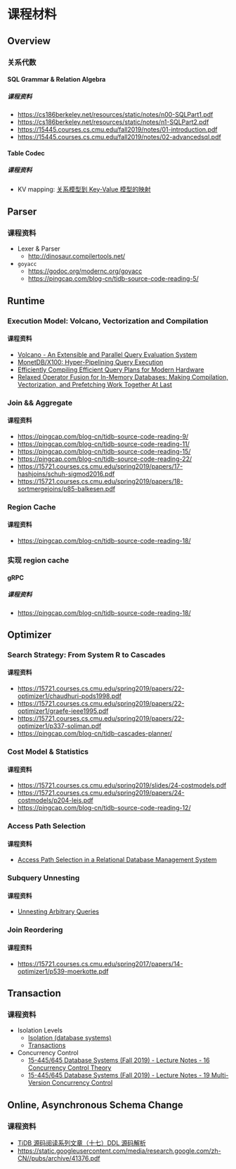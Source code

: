 # 课程材料

## Overview

### 关系代数

#### SQL Grammar & Relation Algebra

##### 课程资料

- https://cs186berkeley.net/resources/static/notes/n00-SQLPart1.pdf
- https://cs186berkeley.net/resources/static/notes/n1-SQLPart2.pdf
- https://15445.courses.cs.cmu.edu/fall2019/notes/01-introduction.pdf
- https://15445.courses.cs.cmu.edu/fall2019/notes/02-advancedsql.pdf

#### Table Codec

##### 课程资料
- KV mapping: [关系模型到 Key-Value 模型的映射](https://pingcap.com/blog-cn/tidb-internal-2/#%E5%85%B3%E7%B3%BB%E6%A8%A1%E5%9E%8B%E5%88%B0-key-value-%E6%A8%A1%E5%9E%8B%E7%9A%84%E6%98%A0%E5%B0%84)

## Parser

### 课程资料

- Lexer & Parser
	- http://dinosaur.compilertools.net/
- `goyacc`
	- https://godoc.org/modernc.org/goyacc
	- https://pingcap.com/blog-cn/tidb-source-code-reading-5/

## Runtime

### Execution Model: Volcano, Vectorization and Compilation

#### 课程资料

- [Volcano - An Extensible and Parallel Query Evaluation System](https://paperhub.s3.amazonaws.com/dace52a42c07f7f8348b08dc2b186061.pdf)
- [MonetDB/X100: Hyper-Pipelining Query Execution](http://cidrdb.org/cidr2005/papers/P19.pdf)
- [Efficiently Compiling Efficient Query Plans for Modern Hardware](http://www.vldb.org/pvldb/vol4/p539-neumann.pdf)
- [Relaxed Operator Fusion for In-Memory Databases: Making Compilation, Vectorization, and Prefetching Work Together At Last](http://www.vldb.org/pvldb/vol11/p1-menon.pdf)

### Join && Aggregate

#### 课程资料

- https://pingcap.com/blog-cn/tidb-source-code-reading-9/
- https://pingcap.com/blog-cn/tidb-source-code-reading-11/
- https://pingcap.com/blog-cn/tidb-source-code-reading-15/
- https://pingcap.com/blog-cn/tidb-source-code-reading-22/
- https://15721.courses.cs.cmu.edu/spring2019/papers/17-hashjoins/schuh-sigmod2016.pdf
- https://15721.courses.cs.cmu.edu/spring2019/papers/18-sortmergejoins/p85-balkesen.pdf

### Region Cache

#### 课程资料

- https://pingcap.com/blog-cn/tidb-source-code-reading-18/

### 实现 region cache

#### gRPC

##### 课程资料

- https://pingcap.com/blog-cn/tidb-source-code-reading-18/

## Optimizer

### Search Strategy: From System R to Cascades

#### 课程资料

- https://15721.courses.cs.cmu.edu/spring2019/papers/22-optimizer1/chaudhuri-pods1998.pdf
- https://15721.courses.cs.cmu.edu/spring2019/papers/22-optimizer1/graefe-ieee1995.pdf
- https://15721.courses.cs.cmu.edu/spring2019/papers/22-optimizer1/p337-soliman.pdf
- https://pingcap.com/blog-cn/tidb-cascades-planner/

### Cost Model & Statistics

#### 课程资料

- https://15721.courses.cs.cmu.edu/spring2019/slides/24-costmodels.pdf
- https://15721.courses.cs.cmu.edu/spring2019/papers/24-costmodels/p204-leis.pdf
- https://pingcap.com/blog-cn/tidb-source-code-reading-12/

### Access Path Selection

#### 课程资料

- [Access Path Selection in a Relational Database Management System](https://people.eecs.berkeley.edu/~brewer/cs262/3-selinger79.pdf)

### Subquery Unnesting

#### 课程资料

- [Unnesting Arbitrary Queries](http://www.btw-2015.de/res/proceedings/Hauptband/Wiss/Neumann-Unnesting_Arbitrary_Querie.pdf)

### Join Reordering

#### 课程资料

- https://15721.courses.cs.cmu.edu/spring2017/papers/14-optimizer1/p539-moerkotte.pdf

## Transaction

### 课程资料

- Isolation Levels
	- [Isolation (database systems)](https://en.wikipedia.org/wiki/Isolation_(database_systems))
	- [Transactions](https://cs186berkeley.net/static/notes/n10-Transactions.pdf)
- Concurrency Control
	- [15-445/645 Database Systems (Fall 2019) - Lecture Notes - 16 Concurrency Control Theory](https://15445.courses.cs.cmu.edu/fall2019/notes/16-concurrencycontrol.pdf)
	- [15-445/645 Database Systems (Fall 2019) - Lecture Notes - 19 Multi-Version Concurrency Control](https://15445.courses.cs.cmu.edu/fall2019/notes/19-multiversioning.pdf)

## Online, Asynchronous Schema Change

### 课程资料

- [TiDB 源码阅读系列文章（十七）DDL 源码解析](https://pingcap.com/blog-cn/tidb-source-code-reading-17/)
- https://static.googleusercontent.com/media/research.google.com/zh-CN//pubs/archive/41376.pdf

